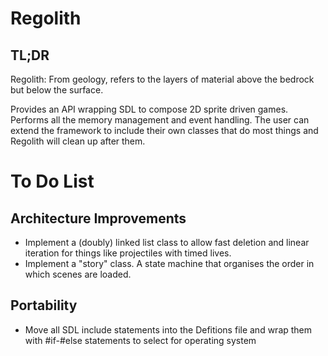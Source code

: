 # Regolith

## TL;DR

Regolith: From geology, refers to the layers of material above the bedrock but below the surface.

Provides an API wrapping SDL to compose 2D sprite driven games. Performs all the memory management and event handling.
The user can extend the framework to include their own classes that do most things and Regolith will clean up after them.


# To Do List

## Architecture Improvements
- Implement a (doubly) linked list class to allow fast deletion and linear iteration for things like projectiles with timed lives.
- Implement a "story" class. A state machine that organises the order in which scenes are loaded.

## Portability
- Move all SDL include statements into the Defitions file and wrap them with #if-#else statements to select for operating system


